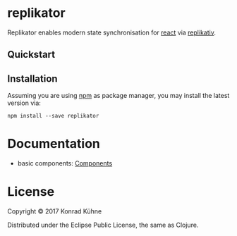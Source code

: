 # replikator
Replikator enables modern state synchronisation for [react](https://facebook.github.io/react) via [replikativ](http://replikativ.io).

## Quickstart


## Installation

Assuming you are using [npm](https://www.npmjs.com) as package manager, you may install the latest version via:

```
npm install --save replikator
```

# Documentation

- basic components: [Components](https://github.com/kordano/replikator/blob/master/doc/api.md)

# License

Copyright © 2017 Konrad Kühne

Distributed under the Eclipse Public License, the same as Clojure.
